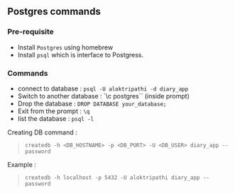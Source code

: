 ## Postgres commands

### Pre-requisite 

- Install `Postgres` using homebrew
- Install `psql` which is interface to Postgress.


### Commands
* connect to database : `psql -U aloktripathi -d diary_app`
* Switch to another database : `\c postgres`` (inside prompt)
* Drop the database : `DROP DATABASE your_database;`
* Exit from the prompt : `\q`
* list the database : `psql -l`


Creating DB command :
>`createdb -h <DB_HOSTNAME> -p <DB_PORT> -U <DB_USER> diary_app --password`

Example :

>`createdb -h localhost -p 5432 -U aloktripathi diary_app --password`








